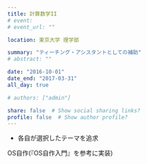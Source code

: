 ```yaml
---
title: 計算数学II
# event: 
# event_url: ""

location: 東京大学 理学部

summary: "ティーチング・アシスタントとしての補助"
# abstract: ""

date: "2016-10-01"
date_end: "2017-03-31"
all_day: true

# authors: ["admin"]

share: false  # Show social sharing links?
profile: false  # Show author profile?
---
```


- 各自が選択したテーマを追求

OS自作(『OS自作入門』を参考に実装)
